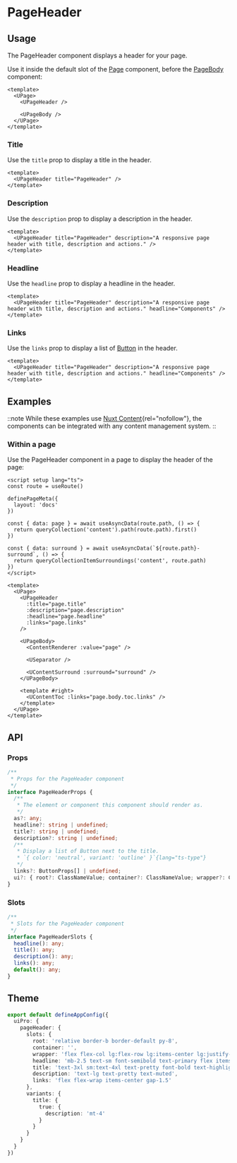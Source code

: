 # PageHeader

## Usage

The PageHeader component displays a header for your page.

Use it inside the default slot of the [Page](https://ui.nuxt.com/components/page) component, before the [PageBody](https://ui.nuxt.com/components/page-body) component:

```vue {3}
<template>
  <UPage>
    <UPageHeader />

    <UPageBody />
  </UPage>
</template>
```

### Title

Use the `title` prop to display a title in the header.

```vue
<template>
  <UPageHeader title="PageHeader" />
</template>
```

### Description

Use the `description` prop to display a description in the header.

```vue
<template>
  <UPageHeader title="PageHeader" description="A responsive page header with title, description and actions." />
</template>
```

### Headline

Use the `headline` prop to display a headline in the header.

```vue
<template>
  <UPageHeader title="PageHeader" description="A responsive page header with title, description and actions." headline="Components" />
</template>
```

### Links

Use the `links` prop to display a list of [Button](https://ui.nuxt.com/components/button) in the header.

```vue
<template>
  <UPageHeader title="PageHeader" description="A responsive page header with title, description and actions." headline="Components" />
</template>
```

## Examples

::note
While these examples use [Nuxt Content](https://content.nuxt.com){rel="nofollow"}, the components can be integrated with any content management system.
::

### Within a page

Use the PageHeader component in a page to display the header of the page:

```vue [pages/[...slug\\].vue] {19-24}
<script setup lang="ts">
const route = useRoute()

definePageMeta({
  layout: 'docs'
})

const { data: page } = await useAsyncData(route.path, () => {
  return queryCollection('content').path(route.path).first()
})

const { data: surround } = await useAsyncData(`${route.path}-surround`, () => {
  return queryCollectionItemSurroundings('content', route.path)
})
</script>

<template>
  <UPage>
    <UPageHeader
      :title="page.title"
      :description="page.description"
      :headline="page.headline"
      :links="page.links"
    />

    <UPageBody>
      <ContentRenderer :value="page" />

      <USeparator />

      <UContentSurround :surround="surround" />
    </UPageBody>

    <template #right>
      <UContentToc :links="page.body.toc.links" />
    </template>
  </UPage>
</template>
```

## API

### Props

```ts
/**
 * Props for the PageHeader component
 */
interface PageHeaderProps {
  /**
   * The element or component this component should render as.
   */
  as?: any;
  headline?: string | undefined;
  title?: string | undefined;
  description?: string | undefined;
  /**
   * Display a list of Button next to the title.
   * `{ color: 'neutral', variant: 'outline' }`{lang="ts-type"}
   */
  links?: ButtonProps[] | undefined;
  ui?: { root?: ClassNameValue; container?: ClassNameValue; wrapper?: ClassNameValue; headline?: ClassNameValue; title?: ClassNameValue; description?: ClassNameValue; links?: ClassNameValue; } | undefined;
}
```

### Slots

```ts
/**
 * Slots for the PageHeader component
 */
interface PageHeaderSlots {
  headline(): any;
  title(): any;
  description(): any;
  links(): any;
  default(): any;
}
```

## Theme

```ts [app.config.ts]
export default defineAppConfig({
  uiPro: {
    pageHeader: {
      slots: {
        root: 'relative border-b border-default py-8',
        container: '',
        wrapper: 'flex flex-col lg:flex-row lg:items-center lg:justify-between gap-4',
        headline: 'mb-2.5 text-sm font-semibold text-primary flex items-center gap-1.5',
        title: 'text-3xl sm:text-4xl text-pretty font-bold text-highlighted',
        description: 'text-lg text-pretty text-muted',
        links: 'flex flex-wrap items-center gap-1.5'
      },
      variants: {
        title: {
          true: {
            description: 'mt-4'
          }
        }
      }
    }
  }
})
```

